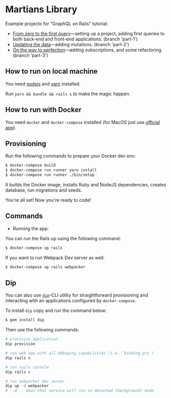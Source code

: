 # Martians Library

Example projecto for "GraphQL on Rails" tutorial:

- [From zero to the first query](https://evilmartians.com/chronicles/graphql-on-rails-1-from-zero-to-the-first-query)—setting up a project, adding first queries to both back-end and front-end applications. (branch 'part-1')
- [Updating the data](https://evilmartians.com/chronicles/graphql-on-rails-2-updating-the-data)—adding mutations. (branch 'part-2')
- [On the way to perfection](https://evilmartians.com/chronicles/graphql-on-rails-3-on-the-way-to-perfection)—adding subscriptions, and some refactoring. (branch 'part-3')

## How to run on local machine

You need [nodejs](https://nodejs.org/en/download/) and [yarn](https://yarnpkg.com/lang/en/docs/install) installed.

Run `yarn && bundle && rails s` to make the magic happen.

## How to run with Docker

You need `docker` and `docker-compose` installed (for MacOS just use [official app](https://docs.docker.com/engine/installation/mac/)).

## Provisioning

Run the following commands to prepare your Docker dev env:

```sh
$ docker-compose build
$ docker-compose run runner yarn install
$ docker-compose run runner ./bin/setup
```

It builds the Docker image, installs Ruby and NodeJS dependencies, creates database, run migrations and seeds.

You're all set! Now you're ready to code!

## Commands

- Running the app:

You can run the Rails up using the following command:

```sh
$ docker-compose up rails
```

If you want to run Webpack Dev server as well:

```sh
$ docker-compose up rails webpacker
```

## Dip

You can also use [`dip`](https://github.com/bibendi/dip)–CLI utility for straightforward provisioning and interacting with an applications configured by `docker-compose`.

To install `dip` copy and run the command below:

```sh
$ gem install dip
```

Then use the following commands:

```sh
# provision application
dip provision

# run web app with all debuging capabilities (i.e. `binding.pry`)
dip rails s

# run rails console
dip rails c

# run webpacker dev server
dip up -d webpacker
# `-d` - mean that service will run in detached (background) mode
```
